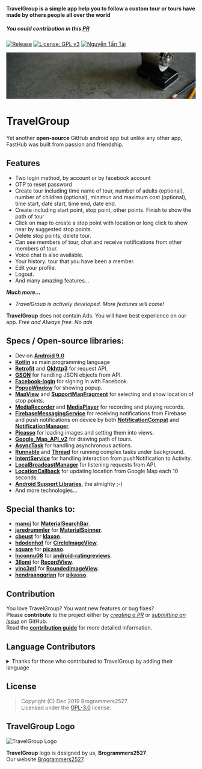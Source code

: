 #### TravelGroup is a simple app help you to follow a custom tour or tours have made by others people all over the world
##### You could contribution in this [PR](https://github.com/shivaluma/cq2017_32_13_doan/pulls)

[![Release](https://img.shields.io/badge/release-v1.0-green.svg)](https://github.com/shivaluma/cq2017_32_13_doan/blob/master/app-release.apk)
[![License: GPL v3](https://img.shields.io/badge/License-GPL%20v3-blue.svg)](https://www.gnu.org/licenses/gpl-3.0)
[![Nguyễn Tấn Tài](https://img.shields.io/badge/us-view-e01563.svg)](https://brogrammers2527.github.io/default.html)

![Logo](/home.jpg "Logo")

# TravelGroup  

Yet another **open-source** GitHub android app but unlike any other app, FastHub was built from passion and friendship.  


## Features  
  - Two login method, by account or by facebook account
  - OTP to reset password
  - Create tour including time name of tour, number of adults (optional), number of children (optional), minimun and maximum cost (optional), time start, date start, time end, date end. 
  - Create including start point, stop point, other points. Finish to show the path of tour
  - Click on map to create a stop point with location or long click to show near by suggested stop points.
  - Delete stop points, delete tour.
  - Can see members of tour, chat and receive notifications from other members of tour.
  - Voice chat is also available.
  - Your history: tour that you have been a member.
  - Edit your profile.
  - Logout.
  - And many amazing features...

  _**Much more...**_
  - _TravelGroup is actively developed. More features will come!_

**TravelGroup** does not contain Ads. You will have best experience on our app.
_Free and Always free._
_No ads._
## Specs / Open-source libraries:

- Dev on [**Android 9.0**](https://developer.android.com/about/versions/pie)
- [**Kotlin**](https://github.com/JetBrains/kotlin) as main programming language
- [**Retrofit**](https://github.com/square/retrofit) and [**Okhttp3**](https://github.com/MrZhousf/OkHttp3) for request API.
- [**GSON**](https://github.com/google/gson) for handling JSON objects from API.
- [**Facebook-login**](https://developers.facebook.com/docs/facebook-login/android) for signing in with Facebook.
- [**PopupWindow**](https://developer.android.com/reference/android/widget/PopupWindow) for showing popup.
- [**MapView**](https://developers.google.com/android/reference/com/google/android/gms/maps/MapView) and [**SupportMapFragment**](https://developers.google.com/android/reference/com/google/android/gms/maps/SupportMapFragment) for selecting and show location of stop points.
- [**MediaRecorder**](https://developer.android.com/reference/android/media/MediaRecorder) and [**MediaPlayer**](https://developer.android.com/reference/android/media/MediaPlayer) for recording and playing records.
- [**FirebaseMessagingService**](https://firebase.google.com/docs/reference/android/com/google/firebase/messaging/FirebaseMessagingService) for receiving notifications from Firebase and push notifications on device by both [**NotificationCompat**](https://developer.android.com/reference/android/support/v4/app/NotificationCompat) and [**NotificationManager**](https://developer.android.com/reference/android/app/NotificationManager).
- [**Picasso**](https://square.github.io/picasso) for loading images and setting them into views.
- [**Google_Map_API_v2**](https://developers.google.com/maps/documentation) for drawing path of tours.
- [**AsyncTask**](https://developer.android.com/reference/android/os/AsyncTask) for handling asynchronous actions.
- [**Runnable**](https://developer.android.com/reference/java/lang/Runnable) and [**Thread**](https://developer.android.com/guide/components/processes-and-threads) for running complex tasks under background.
- [**IntentService**](https://developer.android.com/reference/android/app/IntentService) for handling interaction from pushNotification to Activity.
- [**LocalBroadcastManager**](https://developer.android.com/reference/android/support/v4/content/LocalBroadcastManager) for listening requests from API.
- [**LocationCallback**](https://developers.google.com/android/reference/com/google/android/gms/location/LocationCallback) for updating location from Google Map each 10 seconds.
- [**Android Support Libraries**](https://developer.android.com/topic/libraries/support-library), the almighty ;-)
- And more technologies...

## Special thanks to:

- [**mancj**](https://github.com/mancj) for [**MaterialSearchBar**](https://github.com/mancj/MaterialSearchBar).
- [**jaredrummler**](https://github.com/jaredrummler) for [**MaterialSpinner**](https://github.com/jaredrummler/MaterialSpinner).
- [**cbeust**](https://github.com/cbeust) for [**klaxon**](https://github.com/cbeust/klaxon).
- [**hdodenhof**](https://github.com/hdodenhof) for [**CircleImageView**](https://github.com/hdodenhof/CircleImageView).
- [**square**](https://github.com/square) for [**picasso**](https://github.com/square/picasso).
- [**Inconnu08**](https://github.com/Inconnu08) for [**android-ratingreviews**](https://github.com/Inconnu08/android-ratingreviews).
- [**3llomi**](https://github.com/3llomi) for [**RecordView**](https://github.com/3llomi/RecordView).
- [**vinc3m1**](https://github.com/vinc3m1) for [**RoundedImageView**](https://github.com/vinc3m1/RoundedImageView).
- [**hendraanggrian**](https://github.com/hendraanggrian) for [**pikasso**](https://github.com/hendraanggrian/pikasso).


## Contribution

You love TravelGroup? You want new features or bug fixes?  
Please **contribute** to the  project either by [_creating a PR_](https://github.com/shivaluma/cq2017_32_13_doan/compare) or [_submitting an issue_](https://github.com/shivaluma/cq2017_32_13_doan/issues/new) on GitHub.  
Read the [**contribution guide**](.github/CONTRIBUTING.md) for more detailed information.

## Language Contributors

<details>
  <summary>Thanks for those who contributed to TravelGroup by adding their language</summary>
      
  <p>- English</p>
  <p>- Vietnamese (Only for pro users)</p>
  <p>- Others language will be available in near future</p>
</details>

## License

> Copyright (C) Dec 2019 Brogrammers2527.  
> Licensed under the [GPL-3.0](https://www.gnu.org/licenses/gpl.html) license.

## TravelGroup Logo
![TravelGroup Logo](https://i.imgur.com/r9TbfEX.png)

**TravelGroup** logo is designed by us, **Brogrammers2527**.  
Our website [Brogrammers2527](https://brogrammers2527.github.io/default.html).
